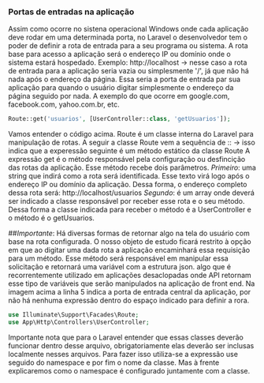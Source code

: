 ### Portas de entradas na aplicação

Assim como ocorre no sistena operacional Windows onde cada aplicação deve rodar em uma determinada porta, no Laravel o desenvolvedor tem o poder de definir a rota de entrada para a seu programa ou sistema.
A rota base para acesso a aplicação será o endereço IP ou domínio onde o sistema estará hospedado.
Exemplo:
http://localhost -> nesse caso a rota de entrada para a aplicação seria vazia ou simplesmente '/', já que não há nada após o endereço da página. Essa seria a porta de entrada par sua aplicação para quando o usuário digitar simplesmente o endereço da página seguido por nada. A exemplo do que ocorre em google.com, facebook.com, yahoo.com.br, etc.

```php
Route::get('usuarios', [UserController::class, 'getUsuarios']);
```
Vamos entender o código acima.
Route é um classe interna do Laravel para manipulação de rotas.
A seguir a classe Route vem a sequência de :: -> isso indica que a experessão seguinte é um método estático da classe Route
A expressão get é o método responsável pela configuração ou desfincição das rotas da aplicação. Esse método recebe dois parâmetros. 
*Primeiro*: uma string que indirá como a rota será identificada. Esse texto virá logo após o endereço IP ou domínio da aplicação. Dessa forma, o endereço completo dessa rota será: http://localhost/usuarios
*Segundo*: é um array onde deverá ser indicado a classe responsável por receber esse rota e o seu método. Dessa forma a classe indicada para receber o método é a UserController e o método é o getUsuarios.

##*Importante*:
Há diversas formas de retornar algo na tela do usuário com base na rota configurada. O nosso objeto de estudo ficará restrito à opção em que ao digitar uma dada rota a aplicação encaminhará essa requisição para um método. Esse método será responsável em manipular essa solicitação e retornará uma variável com a estrutura json. algo que é recorrentemente utilizado em aplicações desaclopadas onde API retornam esse tipo de variáveis que serão manipulados na aplicação de front
end.
Na imagem acima a linha 5 indica a porta de entrada central da aplicação, por não há nenhuma expressão dentro do espaço indicado para definir a rora.

```php
use Illuminate\Support\Facades\Route;
use App\Http\Controllers\UserController;
```
Importante nota que para o Laravel entender que essas classes deverão funcionar dentro desse arquivo, obrigatoriamente elas deverão ser inclusas localmente nesses arquivos. Para fazer isso utiliza-se a expressão use seguido do namespace e por fim o nome da classe.
Mas à frente explicaremos como o namespace é configurado juntamente com a classe.